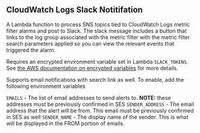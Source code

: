 ## CloudWatch Logs Slack Notitifation
A Lambda function to process SNS topics tied to CloudWatch Logs metric filter alarms and post to Slack. The slack message includes a button that links to the log group associated with the metric filter with the metric filter search parameters applied so you can view the relevant events that triggered the alarm.

Requires an encrypted environment variable set in Lambda `SLACK_TOKENS`.
See [the AWS documentation on encrypted variables](https://docs.aws.amazon.com/lambda/latest/dg/tutorial-env_console.html) for more details.

Supports email notifications with search link as well. To enable, add the following environment variables

`EMAILS` - The list of email addresses to send alerts to. **NOTE:** these addresses must be previously confirmed in SES
`SENDER_ADDRESS` - The email address that the alert will be from. This email must be previously confirmed in SES as well
`SENDER_NAME` - The display name of the sender. This is what will be displayed in the FROM portion of emails.

